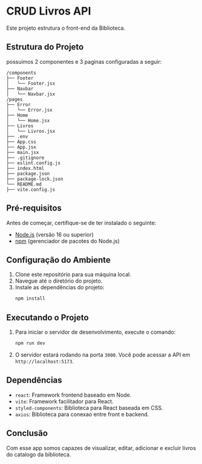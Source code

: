 # CRUD Livros API

Este projeto estrutura o front-end da Biblioteca.

## Estrutura do Projeto

possuimos 2 componentes e 3 paginas configuradas a seguir:

```
/components
├── Footer
│   └── Footer.jsx
├── Navbar
│   └── Navbar.jsx
/pages
├── Error
│   └── Error.jsx
├── Home
│   └── Home.jsx
├── Livros
│   └── Livros.jsx
├── .env
├── App.css
├── App.jsx
├── main.jsx
├── .gitignore
├── eslint.config.js
├── index.html
├── package.json
├── package-lock.json
└── README.md
├── vite.config.js
```

## Pré-requisitos

Antes de começar, certifique-se de ter instalado o seguinte:

- [Node.js](https://nodejs.org/en/) (versão 16 ou superior)
- [npm](https://www.npmjs.com/) (gerenciador de pacotes do Node.js)

## Configuração do Ambiente

1. Clone este repositório para sua máquina local.
2. Navegue até o diretório do projeto.
4. Instale as dependências do projeto:
    ```bash
    npm install
    ```

## Executando o Projeto

1. Para iniciar o servidor de desenvolvimento, execute o comando:
    ```bash
    npm run dev
    ```
2. O servidor estará rodando na porta `3000`. Você pode acessar a API em `http://localhost:5173`.

## Dependências

- `react`: Framework frontend baseado em Node.
- `vite`: Framework facilitador para React.
- `styled-components`: Biblioteca para React baseada em CSS.
- `axios`: Biblioteca para conexao entre front e backend.

## Conclusão

Com esse app somos capazes de visualizar, editar, adicionar e excluir livros do catalogo da biblioteca.
